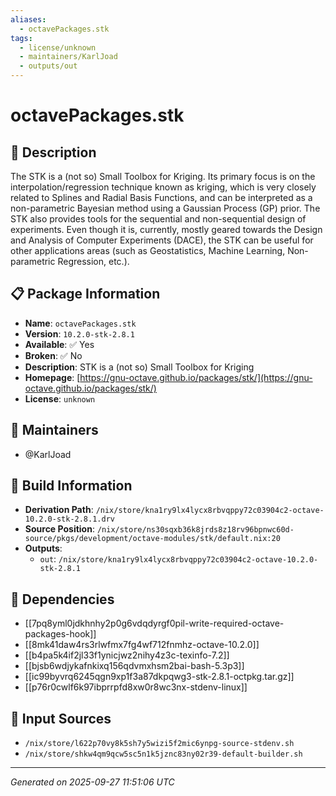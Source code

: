 ```yaml
---
aliases:
  - octavePackages.stk
tags:
  - license/unknown
  - maintainers/KarlJoad
  - outputs/out
---
```


# octavePackages.stk

## 📝 Description

The STK is a (not so) Small Toolbox for Kriging. Its primary focus is on
the interpolation/regression technique known as kriging, which is very
closely related to Splines and Radial Basis Functions, and can be
interpreted as a non-parametric Bayesian method using a Gaussian Process
(GP) prior. The STK also provides tools for the sequential and non-sequential
design of experiments. Even though it is, currently, mostly geared towards
the Design and Analysis of Computer Experiments (DACE), the STK can be
useful for other applications areas (such as Geostatistics, Machine
Learning, Non-parametric Regression, etc.).


## 📋 Package Information

- **Name**: `octavePackages.stk`
- **Version**: `10.2.0-stk-2.8.1`
- **Available**: ✅ Yes
- **Broken**: ✅ No
- **Description**: STK is a (not so) Small Toolbox for Kriging
- **Homepage**: [https://gnu-octave.github.io/packages/stk/](https://gnu-octave.github.io/packages/stk/)
- **License**: `unknown`
## 👥 Maintainers

- @KarlJoad


## 🔧 Build Information

- **Derivation Path**: `/nix/store/kna1ry9lx4lycx8rbvqppy72c03904c2-octave-10.2.0-stk-2.8.1.drv`
- **Source Position**: `/nix/store/ns30sqxb36k8jrds8z18rv96bpnwc60d-source/pkgs/development/octave-modules/stk/default.nix:20`
- **Outputs**:
  - `out`:  `/nix/store/kna1ry9lx4lycx8rbvqppy72c03904c2-octave-10.2.0-stk-2.8.1`

## 🔗 Dependencies

- [[7pq8yml0jdkhnhy2p0g6vdqdyrgf0pil-write-required-octave-packages-hook]]
- [[8mk41daw4rs3rlwfmx7fg4wf712fnmhz-octave-10.2.0]]
- [[b4pa5k4if2jl33f1ynicjwz2nihy4z3c-texinfo-7.2]]
- [[bjsb6wdjykafnkixq156qdvmxhsm2bai-bash-5.3p3]]
- [[ic99byvrq6245qgn9xp1f3a87dkpqwg3-stk-2.8.1-octpkg.tar.gz]]
- [[p76r0cwlf6k97ibprrpfd8xw0r8wc3nx-stdenv-linux]]

## 📁 Input Sources

- `/nix/store/l622p70vy8k5sh7y5wizi5f2mic6ynpg-source-stdenv.sh`
- `/nix/store/shkw4qm9qcw5sc5n1k5jznc83ny02r39-default-builder.sh`

---
*Generated on 2025-09-27 11:51:06 UTC*

